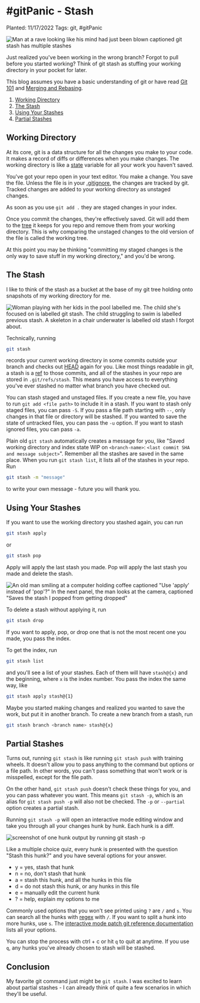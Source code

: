 # #gitPanic - Stash

Planted: 11/17/2022
Tags: git, #gitPanic

![Man at a rave looking like his mind had just been blown captioned git stash has multiple stashes](https://images.abbeyperini.com/gitPanic/git-stash-has.jpg)

Just realized you've been working in the wrong branch? Forgot to pull before you started working? Think of git stash as stuffing your working directory in your pocket for later.

This blog assumes you have a basic understanding of git or have read [Git 101](/blog.html?blog=gitPanic-1) and [Merging and Rebasing](/blog.html?blog=gitPanic-2).

1. [Working Directory](#working-directory)
2. [The Stash](#the-stash)
3. [Using Your Stashes](#using-your-stashes)
4. [Partial Stashes](#partial-stashes)

## Working Directory

At its core, git is a data structure for all the changes you make to your code. It makes a record of diffs or differences when you make changes. The working directory is like a [state](https://en.wikipedia.org/wiki/State_(computer_science)) variable for all your work you haven't saved.

You've got your repo open in your text editor. You make a change. You save the file. Unless the file is in your [.gitignore](https://www.atlassian.com/git/tutorials/saving-changes/gitignore), the changes are tracked by git. Tracked changes are added to your working directory as unstaged changes.

As soon as you use `git add .` they are staged changes in your index.

Once you commit the changes, they're effectively saved. Git will add them to the [tree](/blog.html?blog=gitPanic-4#:~:text=A%20tree%20is%20file%20hierarchy) it keeps for you repo and remove them from your working directory. This is why comparing the unstaged changes to the old version of the file is called the working tree.

At this point you may be thinking "committing my staged changes is the only way to save stuff in my working directory," and you'd be wrong.

## The Stash

I like to think of the stash as a bucket at the base of my git tree holding onto snapshots of my working directory for me.

![Woman playing with her kids in the pool labelled me. The child she's focused on is labelled git stash. The child struggling to swim is labelled previous stash. A skeleton in a chair underwater is labelled old stash I forgot about.](https://images.abbeyperini.com/gitPanic/drowning.jpeg)

Technically, running

```bash
git stash
```

records your current working directory in some commits outside your branch and checks out [HEAD](/blog.html?blog=gitPanic-4) again for you. Like most things readable in git, a stash is a [ref](/blog.html?blog=gitPanic-4#refs) to those commits, and all of the stashes in your repo are stored in `.git/refs/stash`. This means you have access to everything you've ever stashed no matter what branch you have checked out.

You can stash staged and unstaged files. If you create a new file, you have to run `git add <file path>` to include it in a stash. If you want to stash only staged files, you can pass `-S`. If you pass a file path starting with `--`, only changes in that file or directory will be stashed.  If you wanted to save the state of untracked files, you can pass the `-u` option. If you want to stash ignored files, you can pass `-a`.

Plain old `git stash` automatically creates a message for you, like "Saved working directory and index state WIP on  `<branch-name>`: `<last commit SHA and message subject>`". Remember all the stashes are saved in the same place. When you run `git stash list`, it lists all of the stashes in your repo. Run

```bash
git stash -m "message"
```

to write your own message - future you will thank you.

## Using Your Stashes

If you want to use the working directory you stashed again, you can run

```bash
git stash apply
```

or

```bash
git stash pop
```

Apply will apply the last stash you made. Pop will apply the last stash you made and delete the stash.

![An old man smiling at a computer holding coffee captioned "Use 'apply' instead of 'pop'?" In the next panel, the man looks at the camera, captioned "Saves the stash I popped from getting dropped"](https://images.abbeyperini.com/gitPanic/apply.png)

To delete a stash without applying it, run

```bash
git stash drop
```

If you want to apply, pop, or drop one that is not the most recent one you made, you pass the index.

To get the index, run

```bash
git stash list
```

and you'll see a list of your stashes. Each of them will have `stash@{x}` and the beginning, where `x` is the index number. You pass the index the same way, like

```bash
git stash apply stash@{1}
```

Maybe you started making changes and realized you wanted to save the work, but put it in another branch. To create a new branch from a stash, run

```bash
git stash branch <branch name> stash@{x}
```

## Partial Stashes

Turns out, running `git stash` is like running `git stash push` with training wheels. It doesn't allow you to pass anything to the command but options or a file path. In other words, you can't pass something that won't work or is misspelled, except for the file path.

On the other hand, `git stash push` doesn't check these things for you, and you can pass whatever you want. This means `git stash -p`, which is an alias for `git stash push -p` will also not be checked. The `-p` or `--partial` option creates a partial stash.

Running `git stash -p` will open an interactive mode editing window and take you through all your changes hunk by hunk. Each hunk is a diff.

![screenshot of one hunk output by running git stash -p](https://images.abbeyperini.com/gitPanic/log-diff.png)

Like a multiple choice quiz, every hunk is presented with the question "Stash this hunk?" and you have several options for your answer.

- y = yes, stash that hunk
- n = no, don't stash that hunk
- a = stash this hunk, and all the hunks in this file
- d = do not stash this hunk, or any hunks in this file
- e = manually edit the current hunk
- ? = help, explain my options to me

Commonly used options that you won't see printed using `?` are `/` and `s`. You can search all the hunks with [regex](https://regexone.com/) with `/`. If you want to split a hunk into more hunks, use `s`. The [interactive mode patch git reference documentation](https://git-scm.com/docs/git-add#Documentation/git-add.txt-patch) lists all your options.

You can stop the process with ctrl + c or hit `q` to quit at anytime. If you use `q`, any hunks you've already chosen to stash will be stashed.

## Conclusion

My favorite git command just might be `git stash`. I was excited to learn about partial stashes - I can already think of quite a few scenarios in which they'll be useful.
